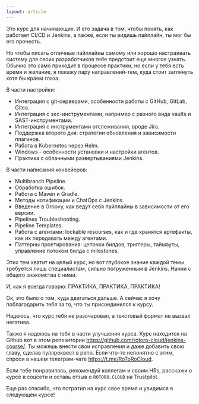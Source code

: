 ```yaml
---
layout: article
---
```

Это курс для начинающих. И его задача в том, чтобы понять, как работает CI/CD и Jenkins, а также, если ты видишь пайплайн, ты мог бы его прочесть.

Но чтобы писать отличные пайплайны самому или хорошо настраивать систему для своих разработчиков тебе предстоит еще многое узнать. Обычно это само приходит в процессе практики, но если у тебя есть время и желание, я покажу пару направлений-тем, куда стоит заглянуть хотя бы краем глаза.

В части настройки:
-	Интеграция с git-серверами, особенности работы с GitHub, GitLab, Gitea.
-	Интеграция с sec-инструментами, например с разного вида vaults и SAST-инструментами.
-	Интеграция с инструментами отслеживания, вроде Jira.
-	Поддержка второго дня: стратегии обновления и зависимости плагинов.
-	Работа в Kubernetes через Helm.
-	Windows - особенности установки и настройки агентов.
-	Практика с облачными развертываниями Jenkins.

В части написания конвейеров:
-	Multibranch Pipeline.
-	Обработка ошибок.
-	Работа с Maven и Gradle.
-	Методы нотификации и ChatOps с Jenkins.
-	Введение в Groovy, как ведут себя пайплайны в зависимости от его версии.
-	Pipelines Troubleshooting.
-	Pipeline Templates.
-	Работа с агентами: lockable resourses, как и где хранятся артефакты, как их передавать между агентами.
-	Паттерны проетирования: цепочки билдов, триггеры, таймауты, управление потоком билда с milestones.

Этих тем хватит на целый курс, но вот глубокое знание каждой темы требуется лишь специалистам, сильно погруженным в Jenkins. Начни с общего знакомства с ними.

И, как я всегда говорю: ПРАКТИКА, ПРАКТИКА, ПРАКТИКА!

Ок, это было о том, куда двигаться дальше. А сейчас я хочу поблагодарить тебя за то, что ты присоединился к курсу.

Надеюсь, что курс тебя не разочаровал, а текстовый формат не вызвал негатива.

Также я надеюсь на тебя в части улучшения курса. Курс находится на Github вот в этом репозитории https://github.com/rotoro-cloud/jenkins-course/. Ты можешь внести свои исправления и даже добавить свою главу, сделав пуллреквест в репо. Если что-то непонятно с этим, спроси в нашем телеграм-чате https://t.me/RoToRoCloud. 

Если тебе понравилось, рекомендуй коллегам и своим HRs, расскажи о курсе в соцсети и оставь отзыв о `ROTORO.CLOUD` на Trustpilot.

Еще раз спасибо, что потратил на курс свое время и увидимся в следующем курсе!
